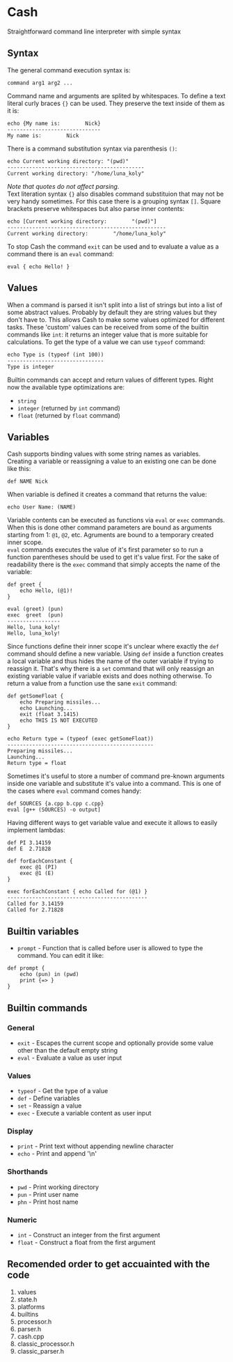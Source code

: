 # Cash
Straightforward command line interpreter with simple syntax

## Syntax
The general command execution syntax is:
```
command arg1 arg2 ...
```
Command name and arguments are splited by whitespaces. 
To define a text literal curly braces `{}` can be used.
They preserve the text inside of them as it is:
```
echo {My name is:        Nick}
------------------------------
My name is:        Nick
```
There is a command substitution syntax via parenthesis `()`:
```
echo Current working directory: "(pwd)"
--------------------------------------------
Current working directory: "/home/luna_koly"
```
_Note that quotes do not affect parsing._  
Text literation syntax `{}` also disables command substituion that may not
be very handy sometimes. For this case there is a grouping syntax `[]`.
Square brackets preserve whitespaces but also parse inner contents:
```
echo [Current working directory:        "(pwd)"]
---------------------------------------------------
Current working directory:        "/home/luna_koly"
```
To stop Cash the command `exit` can be used and to evaluate a value as a command there is an `eval` command:
```
eval { echo Hello! }
```

## Values
When a command is parsed it isn't split into a list of strings but
into a list of some abstract values. Probably by default they are
string values but they don't have to. This allows Cash to make
some values optimized for different tasks. These 'custom' values can be
received from some of the builtin commands like `int`:
it returns an integer value that is more suitable for calculations.
To get the type of a value we can use `typeof` command:
```
echo Type is (typeof (int 100))
-------------------------------
Type is integer
```
Builtin commands can accept and return values of different types.
Right now the available type optimizations are:
- `string`
- `integer` (returned by `int` command)
- `float` (returned by `float` command)

## Variables
Cash supports binding values with some string names as variables.
Creating a variable or reassigning a value to an existing one can be done like this:
```
def NAME Nick
```
When variable is defined it creates a command that returns the value:
```
echo User Name: (NAME)
```
Variable contents can be executed as functions via `eval` or `exec` commands.
When this is done other command parameters are bound as arguments starting from 1: `@1`, `@2`, etc.
Agruments are bound to a temporary created inner scope.  
`eval` commands executes the value of it's first parameter so to run a function parentheses
should be used to get it's value first. For the sake of readability there is the `exec` command that
simply accepts the name of the variable:
```
def greet {
    echo Hello, (@1)!
}

eval (greet) (pun)
exec  greet  (pun)
-----------------
Hello, luna_koly!
Hello, luna_koly!
```
Since functions define their inner scope it's unclear where exactly the `def` command should define a new variable.
Using `def` inside a function creates a local variable and thus hides the name of the outer variable
if trying to reassign it. That's why there is a `set` command that will only reassign an existing variable value
if variable exists and does nothing otherwise.
To return a value from a function use the sane `exit` command:
```
def getSomeFloat {
    echo Preparing missiles...
    echo Launching...
    exit (float 3.1415)
    echo THIS IS NOT EXECUTED
}

echo Return type = (typeof (exec getSomeFloat))
-----------------------------------------------
Preparing missiles...
Launching...
Return type = float
```
Sometimes it's useful to store a number of command pre-known arguments inside one variable
and substitute it's value into a command. This is one of the cases where `eval` command comes handy:
```
def SOURCES {a.cpp b.cpp c.cpp}
eval [g++ (SOURCES) -o output]
```
Having different ways to get variable value and execute it allows to easily implement lambdas:
```
def PI 3.14159
def E  2.71828

def forEachConstant {
	exec @1 (PI)
	exec @1 (E)
}

exec forEachConstant { echo Called for (@1) }
---------------------------------------------
Called for 3.14159
Called for 2.71828
```

## Builtin variables
- `prompt` - Function that is called before user is allowed
to type the command. You can edit it like:
```
def prompt {
    echo (pun) in (pwd)
    print {=> }
}
```

## Builtin commands
### General
- `exit` - Escapes the current scope and optionally provide some value other than the default empty string
- `eval` - Evaluate a value as user input

### Values
- `typeof` - Get the type of a value
- `def` - Define variables
- `set` - Reassign a value
- `exec` - Execute a variable content as user input

### Display
- `print` - Print text without appending newline character
- `echo` - Print and append '\n'

### Shorthands
- `pwd` - Print working directory
- `pun` - Print user name
- `phn` - Print host name

### Numeric
- `int` - Construct an integer from the first argument
- `float` - Construct a float from the first argument

## Recomended order to get accuainted with the code
1. values
1. state.h
1. platforms
1. builtins
1. processor.h
1. parser.h
1. cash.cpp
1. classic_processor.h
1. classic_parser.h
